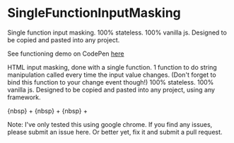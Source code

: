 # SingleFunctionInputMasking
Single function input masking. 100% stateless. 100% vanilla js.  Designed to be copied and pasted into any project. 

See functioning demo on CodePen [here](https://codepen.io/mgscuteri/pen/VwYmPGO)

HTML input masking, done with a single function.  1 function to do string manipulation called every time the input value changes. (Don't forget to bind this function to your change event though!)  100% stateless. 100% vanilla js.  Designed to be copied and pasted into any project, using any framework.

{nbsp} +
{nbsp} +
{nbsp} +

Note: I've only tested this using google chrome.  If you find any issues, please submit an issue here.  Or better yet, fix it and submit a pull request. 
